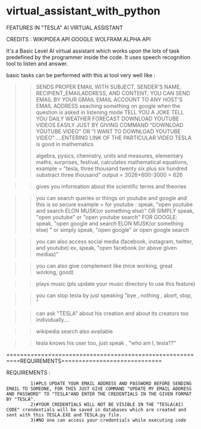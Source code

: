 # virtual_assistant_with_python


FEATURES IN "TESLA" AI VIRTUAL ASSISTANT

CREDITS : WIKIPIDEA API
          GOOGLE
          WOLFRAM ALPHA API




          
It's a Basic Level AI virtual assistant which works upon the lots of task predefined by the programmer inside the code.  It uses speech recognition tool to listen and answer. 


basic tasks can be performed with this ai tool very well like :

>> SENDS PROPER EMAIL WITH SUBJECT, SENDER'S NAME, RECIPIENT_EMAILADDRESS, AND CONTENT, YOU CAN SEND EMAIL BY YOUR GMAIL EMAIL ACCOUNT TO ANY HOST'S EMAIL ADDRESS
>> seaching something on google when the question is asked in listening mode
>>  TELL YOU A JOKE 
>> TELL YOU DAILY WEATHER FORECAST 
>> DOWNLOAD YOUTUBE VIDEOS EASILY JUST BY GIVING COMMAND "DOWNLOAD YOUTUBE VIDEO" OR "I WANT TO DOWNLOAD YOUTUBE VIDEO".....ENTERING LINK OF THE PARTICULAR VIDEO
>> TESLA is good in mathematics
>>
>> algebra, pysics, chemistry, units and measures, elementary maths, surprises, festival, 
   calculates mathematical equations, example = "tesla, three thousand twenty six plus six hundred substract three thousand" 
                                      output = 3026+600-3000
                                             = 626 
                       
>> gives you information about the scientific terms and theories 

>> you can search queries or things on youtube and google and this is so secure 
        example = for youtube :
                                speak,  "open youtube and search ELON MUSK(or something else)"
                                OR SIMPLY speak, "open youtube" or "open youtube search"
                  FOR GOOGLE:
                              speak, "open google and search ELON MUSK(or something else) "
                              or simply speak, "open google" or open google search


>> you can also access social media (facebook, instagram, twitter, and youtube)
        ex, speak, "open facebook (or above given medias)"

>> you can also give complement like (nice working, great working, good) 


>> plays music (pls update your music directory to use this feature)

>> you can stop tesla by just speaking "bye , nothing , abort, stop,  "

>> can ask "TESLA" about his creation and about its creators too individually....


>>wikipedia search also available 

>> tesla knows his user too, just speak , "who am I, tesla??"


==========================================================REQUIREMENTS=============================


REQUIREMENTS :
                     
             1)#PLS UPDATE YOUR EMAIL ADDRESS AND PASSWORD BEFORE SENDING EMAIL TO SOMEONE, FOR THIS JUST GIVE COMMAND "UPDATE MY EMAIL ADDRESS AND PASSWORD" TO "TESLA"AND ENTER THE CREDENTIALS IN THE GIVEN FORMAT BY "TESLA".
             2)#YOUR CREDENTIALS WILL NOT BE VISIBLE IN THE "TESLA(AI) CODE" crendentials will be saved in databases which are created and sent with this TESLA.EXE and TESLA.py file.
             3)#NO one can access your credentials while executing code   
            



